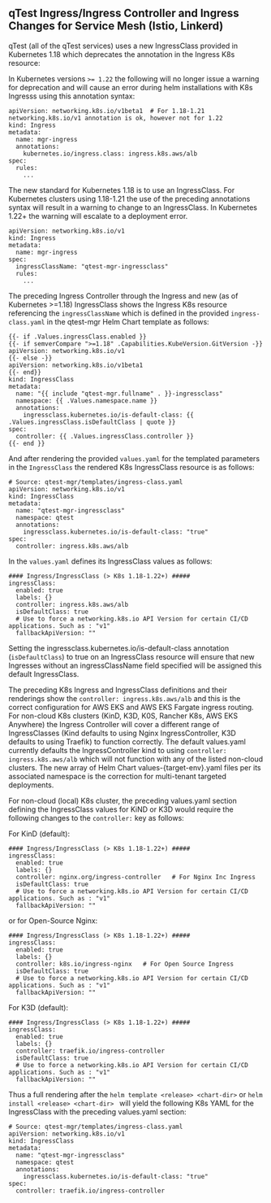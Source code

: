 
## qTest Ingress/Ingress Controller and Ingress Changes for Service Mesh (Istio, Linkerd)

qTest (all of the qTest services) uses a new IngressClass provided in Kubernetes 1.18 which deprecates the annotation in the Ingress K8s resource:

In Kubernetes versions `>= 1.22` the following will no longer issue a warning for deprecation and will cause an error during helm installations with K8s Ingresss using this annotation syntax:

```
apiVersion: networking.k8s.io/v1beta1  # For 1.18-1.21 networking.k8s.io/v1 annotation is ok, however not for 1.22
kind: Ingress
metadata:
  name: mgr-ingress
  annotations:
    kubernetes.io/ingress.class: ingress.k8s.aws/alb
spec:
  rules:
    ...
```

The new standard for Kubernetes 1.18 is to use an IngressClass. For Kubernetes clusters using 1.18-1.21 the use of the preceding annotations syntax will result in a warning to change to an IngressClass. In Kubernetes 1.22+ the warning will escalate to a deployment error.

```
apiVersion: networking.k8s.io/v1
kind: Ingress
metadata:
  name: mgr-ingress
spec:
  ingressClassName: "qtest-mgr-ingressclass"
  rules:
    ...
```

The preceding Ingress Controller through the Ingress and new (as of Kubernetes >=1.18) IngressClass shows the Ingress K8s resource referencing the `ingressClassName` which is defined in the provided `ingress-class.yaml` in the qtest-mgr Helm Chart template as follows:

```
{{- if .Values.ingressClass.enabled }}
{{- if semverCompare ">=1.18" .Capabilities.KubeVersion.GitVersion -}}
apiVersion: networking.k8s.io/v1
{{- else -}}
apiVersion: networking.k8s.io/v1beta1
{{- end}}
kind: IngressClass
metadata:
  name: "{{ include "qtest-mgr.fullname" . }}-ingressclass"
  namespace: {{ .Values.namespace.name }}
  annotations:
    ingressclass.kubernetes.io/is-default-class: {{ .Values.ingressClass.isDefaultClass | quote }}
spec:
  controller: {{ .Values.ingressClass.controller }}
{{- end }}
```

And after rendering the provided `values.yaml` for the templated parameters in the `IngressClass` the rendered K8s IngressClass resource is as follows:

```
# Source: qtest-mgr/templates/ingress-class.yaml
apiVersion: networking.k8s.io/v1
kind: IngressClass
metadata:
  name: "qtest-mgr-ingressclass"
  namespace: qtest
  annotations:
    ingressclass.kubernetes.io/is-default-class: "true"
spec:
  controller: ingress.k8s.aws/alb
```

In the `values.yaml` defines its IngressClass values as follows:

```
#### Ingress/IngressClass (> K8s 1.18-1.22+) #####
ingressClass:
  enabled: true
  labels: {}
  controller: ingress.k8s.aws/alb
  isDefaultClass: true
  # Use to force a networking.k8s.io API Version for certain CI/CD applications. Such as : "v1"
  fallbackApiVersion: ""
```

Setting the ingressclass.kubernetes.io/is-default-class annotation (`isDefaultClass`) to true on an IngressClass resource will ensure that new Ingresses without an ingressClassName field specified will be assigned this default IngressClass.

The preceding K8s Ingress and IngressClass definitions and their renderings show the `controller: ingress.k8s.aws/alb` and this is the correct configuration for AWS EKS and AWS EKS Fargate ingress routing. For non-cloud K8s clusters (KinD, K3D, K0S, Rancher K8s, AWS EKS Anywhere) the Ingress Controller will cover a different range of IngressClasses (Kind defaults to using Nginx IngressController, K3D defaults to using Traefik) to function correctly. The default values.yaml currently defaults the IngressController kind to using `controller: ingress.k8s.aws/alb` which will not function with any of the listed non-cloud clusters. The new array of Helm Chart values-{target-env}.yaml files per its associated namespace is the correction for multi-tenant targeted deployments.

For non-cloud (local) K8s cluster, the preceding values.yaml section defining the IngressClass values for KiND or K3D would require the following changes to the `controller:` key as follows:

For KinD (default):

```
#### Ingress/IngressClass (> K8s 1.18-1.22+) #####
ingressClass:
  enabled: true
  labels: {}
  controller: nginx.org/ingress-controller   # For Nginx Inc Ingress
  isDefaultClass: true
  # Use to force a networking.k8s.io API Version for certain CI/CD applications. Such as : "v1"
  fallbackApiVersion: ""
```

or for Open-Source Nginx:

```
#### Ingress/IngressClass (> K8s 1.18-1.22+) #####
ingressClass:
  enabled: true
  labels: {}
  controller: k8s.io/ingress-nginx   # For Open Source Ingress
  isDefaultClass: true
  # Use to force a networking.k8s.io API Version for certain CI/CD applications. Such as : "v1"
  fallbackApiVersion: ""
```


For K3D (default):

```
#### Ingress/IngressClass (> K8s 1.18-1.22+) #####
ingressClass:
  enabled: true
  labels: {}
  controller: traefik.io/ingress-controller
  isDefaultClass: true
  # Use to force a networking.k8s.io API Version for certain CI/CD applications. Such as : "v1"
  fallbackApiVersion: ""
```

Thus a full rendering after the `helm template <release> <chart-dir>` or `helm install <release> <chart-dir> ` will yield the following K8s YAML for the IngressClass with the preceding values.yaml section:

```
# Source: qtest-mgr/templates/ingress-class.yaml
apiVersion: networking.k8s.io/v1
kind: IngressClass
metadata:
  name: "qtest-mgr-ingressclass"
  namespace: qtest
  annotations:
    ingressclass.kubernetes.io/is-default-class: "true"
spec:
  controller: traefik.io/ingress-controller
```

